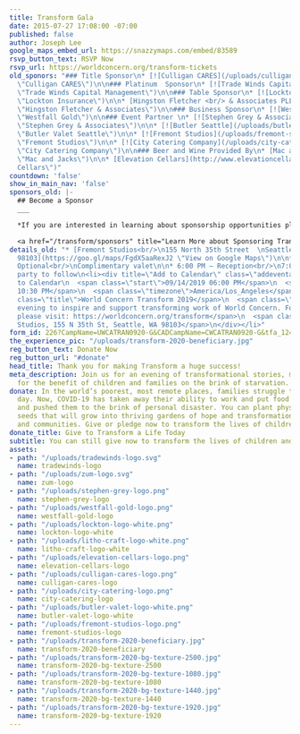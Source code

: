 ```yaml
---
title: Transform Gala
date: 2015-07-27 17:08:00 -07:00
published: false
author: Joseph Lee
google_maps_embed_url: https://snazzymaps.com/embed/83589
rsvp_button_text: RSVP Now
rsvp_url: https://worldconcern.org/transform-tickets
old_sponors: "### Title Sponsor\n* [![Culligan CARES](/uploads/culligan-cares-logo.png)](http://culligancares.org
  \"Culligan CARES\")\n\n### Platinum  Sponsor\n* [![Trade Winds Capital Management](/uploads/tradewinds-logo.svg)](http://www.tradewinds-cm.com
  \"Trade Winds Capital Management\")\n\n### Table Sponsor\n* [![Lockton Insurance](/uploads/lockton-logo-white.png)](https://www.lockton.com/
  \"Lockton Insurance\")\n\n* [Hingston Fletcher <br/> & Associates PLLC ](http://www.pdhfish.com/
  \"Hingston Fletcher & Associates\")\n\n### Business Sponsor\n* [![Westfall Gold](/uploads/westfall-gold-logo.png)](http://westfallgold.com/
  \"Westfall Gold\")\n\n### Event Partner \n* [![Stephen Grey & Associates](/uploads/stephen-grey-logo.png)](http://www.scga.com/
  \"Stephen Grey & Associates\")\n\n* [![Butler Seattle](/uploads/butler-valet-logo-white.png)](http://www.butlerseattle.com/
  \"Butler Valet Seattle\")\n\n* [![Fremont Studios](/uploads/fremont-studios-logo.png)](http://fremontstudios.com/
  \"Fremont Studios\")\n\n* [![City Catering Company](/uploads/city-catering-logo.png)](https://citycateringcompany.com/
  \"City Catering Company\")\n\n### Beer and Wine Provided By\n* [Mac and Jacks ](https://www.macandjacks.com/
  \"Mac and Jacks\")\n\n* [Elevation Cellars](http://www.elevationcellars.com/ \"Elevation
  Cellars\")"
countdown: 'false'
show_in_main_nav: 'false'
sponsors_old: |-
  ## Become a Sponsor
  ___

  *If you are interested in learning about sponsorship opportunities please contact Tony Bollen at [206.289.7866](tel:206.289.7866) or [tonyb@worldconcern.org](mailto:tonyb@worldconcern.org?subject=Transform Sponsorship).*

  <a href="/transform/sponsors" title="Learn More about Sponsoring Transform" class="button sponsor">Learn More</a>
details_old: "* [Fremont Studios<br/>\n155 North 35th Street  \nSeattle, Washington
  98103](https://goo.gl/maps/FgdX5aaRexJ2 \"View on Google Maps\")\n\n* Black Tie
  Optional<br/>\nComplimentary valet\n\n* 6:00 PM – Reception<br/>\n7:00 PM – Dinner<br/>\nAfter
  party to follow\n<li><div title=\"Add to Calendar\" class=\"addeventatc\">\n  Add
  to Calendar\n  <span class=\"start\">09/14/2019 06:00 PM</span>\n  <span class=\"end\">09/14/2019
  10:30 PM</span>\n  <span class=\"timezone\">America/Los_Angeles</span>\n  <span
  class=\"title\">World Concern Transform 2019</span>\n  <span class=\"description\">An
  evening to inspire and support transforming work of World Concern. For more information,
  please visit: https://worldconcern.org/transform</span>\n  <span class=\"location\">Fremont
  Studios, 155 N 35th St, Seattle, WA 98103</span>\n</div></li>"
form_id: 226?CampName=UWCATRAN0920-G&CADCampName=CWCATRAN0920-G&tfa_1244=MajorDonor
the_experience_pic: "/uploads/transform-2020-beneficiary.jpg"
reg_button_text: Donate Now
reg_button_url: "#donate"
head_title: Thank you for making Transform a huge success!
meta_description: Join us for an evening of transformational stories, music, and community
  for the benefit of children and families on the brink of starvation.
donate: In the world’s poorest, most remote places, families struggle to survive each
  day. Now, COVID-19 has taken away their ability to work and put food on the table
  and pushed them to the brink of personal disaster. You can plant physical and spiritual
  seeds that will grow into thriving gardens of hope and transformation for families
  and communities. Give or pledge now to transform the lives of children and families.
donate_title: Give to Transform a Life Today
subtitle: You can still give now to transform the lives of children and families!
assets:
- path: "/uploads/tradewinds-logo.svg"
  name: tradewinds-logo
- path: "/uploads/zum-logo.svg"
  name: zum-logo
- path: "/uploads/stephen-grey-logo.png"
  name: stephen-grey-logo
- path: "/uploads/westfall-gold-logo.png"
  name: westfall-gold-logo
- path: "/uploads/lockton-logo-white.png"
  name: lockton-logo-white
- path: "/uploads/litho-craft-logo-white.png"
  name: litho-craft-logo-white
- path: "/uploads/elevation-cellars-logo.png"
  name: elevation-cellars-logo
- path: "/uploads/culligan-cares-logo.png"
  name: culligan-cares-logo
- path: "/uploads/city-catering-logo.png"
  name: city-catering-logo
- path: "/uploads/butler-valet-logo-white.png"
  name: butler-valet-logo-white
- path: "/uploads/fremont-studios-logo.png"
  name: fremont-studios-logo
- path: "/uploads/transform-2020-beneficiary.jpg"
  name: transform-2020-beneficiary
- path: "/uploads/transform-2020-bg-texture-2500.jpg"
  name: transform-2020-bg-texture-2500
- path: "/uploads/transform-2020-bg-texture-1080.jpg"
  name: transform-2020-bg-texture-1080
- path: "/uploads/transform-2020-bg-texture-1440.jpg"
  name: transform-2020-bg-texture-1440
- path: "/uploads/transform-2020-bg-texture-1920.jpg"
  name: transform-2020-bg-texture-1920
---
```


